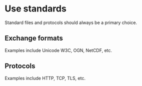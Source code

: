 # Use standards

Standard files and protocols should always be a primary choice.

## Exchange formats

Examples include Unicode W3C, OGN, NetCDF, etc.

## Protocols

Examples include HTTP, TCP, TLS, etc.

